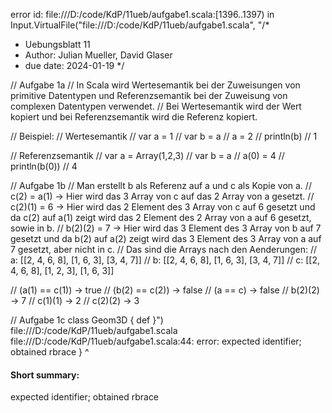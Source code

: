 error id: file:///D:/code/KdP/11ueb/aufgabe1.scala:[1396..1397) in Input.VirtualFile("file:///D:/code/KdP/11ueb/aufgabe1.scala", "/* 
 * Uebungsblatt 11
 * Author: Julian Mueller, David Glaser
 * due date: 2024-01-19
 */

// Aufgabe 1a
// In Scala wird Wertesemantik bei der Zuweisungen von primitive Datentypen und Referenzsemantik bei der Zuweisung von complexen Datentypen verwendet.
// Bei Wertesemantik wird der Wert kopiert und bei Referenzsemantik wird die Referenz kopiert.

// Beispiel:
// Wertesemantik
// var a = 1
// var b = a
// a = 2
// println(b) // 1

// Referenzsemantik
// var a = Array(1,2,3)
// var b = a
// a(0) = 4
// println(b(0)) // 4

// Aufgabe 1b
// Man erstellt b als Referenz auf a und c als Kopie von a.
// c(2) = a(1) -> Hier wird das 3 Array von c auf das 2 Array von a gesetzt.
// c(2)(1) = 6 -> Hier wird das 2 Element des 3 Array von c auf 6 gesetzt und da c(2) auf a(1) zeigt wird das 2 Element des 2 Array von a auf 6 gesetzt, sowie in b.
// b(2)(2) = 7 -> Hier wird das 3 Element des 3 Array von b auf 7 gesetzt und da b(2) auf a(2) zeigt wird das 3 Element des 3 Array von a auf 7 gesetzt, aber nicht in c.
// Das sind die Arrays nach den Aenderungen:
// a: [[2, 4, 6, 8], [1, 6, 3], [3, 4, 7]]
// b: [[2, 4, 6, 8], [1, 6, 3], [3, 4, 7]]
// c: [[2, 4, 6, 8], [1, 2, 3], [1, 6, 3]]

// (a(1) == c(1)) -> true 
// (b(2) == c(2)) -> false
// (a == c) -> false
// b(2)(2) -> 7
// c(1)(1) -> 2
// c(2)(2) -> 3

// Aufgabe 1c
class Geom3D {
    def 
}")
file:///D:/code/KdP/11ueb/aufgabe1.scala
file:///D:/code/KdP/11ueb/aufgabe1.scala:44: error: expected identifier; obtained rbrace
}
^
#### Short summary: 

expected identifier; obtained rbrace